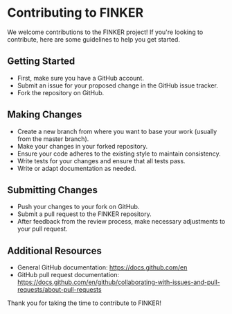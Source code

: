 
# Contributing to FINKER

We welcome contributions to the FINKER project! If you're looking to contribute, here are some guidelines to help you get started.

## Getting Started

- First, make sure you have a GitHub account.
- Submit an issue for your proposed change in the GitHub issue tracker.
- Fork the repository on GitHub.

## Making Changes

- Create a new branch from where you want to base your work (usually from the master branch).
- Make your changes in your forked repository.
- Ensure your code adheres to the existing style to maintain consistency.
- Write tests for your changes and ensure that all tests pass.
- Write or adapt documentation as needed.

## Submitting Changes

- Push your changes to your fork on GitHub.
- Submit a pull request to the FINKER repository.
- After feedback from the review process, make necessary adjustments to your pull request.

## Additional Resources

- General GitHub documentation: https://docs.github.com/en
- GitHub pull request documentation: https://docs.github.com/en/github/collaborating-with-issues-and-pull-requests/about-pull-requests

Thank you for taking the time to contribute to FINKER!
